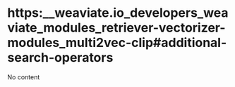 # https:\_\_weaviate.io_developers_weaviate_modules_retriever-vectorizer-modules_multi2vec-clip#additional-search-operators

No content
